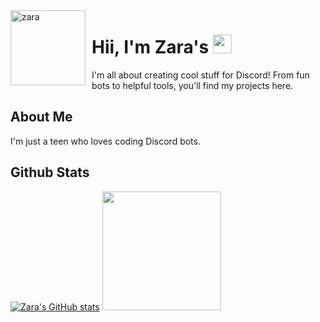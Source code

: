 <img width="120" height="120" align="left" style="float: left; margin: 0 10px 0 0;" alt="zara" src="https://github.com/zangels0.png">

# Hii, I'm Zara's <img src="https://raw.githubusercontent.com/MartinHeinz/MartinHeinz/master/wave.gif" width="30px" height="30px">

I'm all about creating cool stuff for Discord! From fun bots to helpful tools, you'll find my projects here.

## About Me

I'm just a teen who loves coding Discord bots.

## Github Stats

[![Zara's GitHub stats](https://github-readme-stats.vercel.app/api?username=zangels0&theme=radical&include_all_commits=true&show_icons=true)](https://github.com/zangels0)
<img src="https://github-readme-stats.vercel.app/api/top-langs/?username=zangels0&theme=radical&langs_count=10&hide=html,css,makefile,shell,Dockerfile&layout=compact&custom_title=Zara's%20Top%20Languages" height=190px/>
<br>
